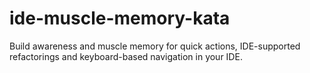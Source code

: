 # ide-muscle-memory-kata
Build awareness and muscle memory for quick actions, IDE-supported refactorings and keyboard-based navigation in your IDE.
